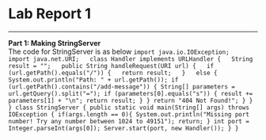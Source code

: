 # Lab Report 1
---

**Part 1: Making StringServer**  
The code for StringServer is as below
`import java.io.IOException;  
import java.net.URI;  
class Handler implements URLHandler {  
    String result = "";  
    public String handleRequest(URI url) {  
        if (url.getPath().equals("/")) {  
            return result;  
        }  
        else {
            System.out.println("Path: " + url.getPath());
            if (url.getPath().contains("/add-message")) {
                String[] parameters = url.getQuery().split("=");
                if (parameters[0].equals("s")) {
                    result += parameters[1] + "\n";
                    return result;
                }
            }
            return "404 Not Found!";
        }
    }
}
class StringServer {
    public static void main(String[] args) throws IOException {
        if(args.length == 0){
            System.out.println("Missing port number! Try any number between 1024 to 49151");
            return;
        }
        int port = Integer.parseInt(args[0]);
        Server.start(port, new Handler());
    }
} `

